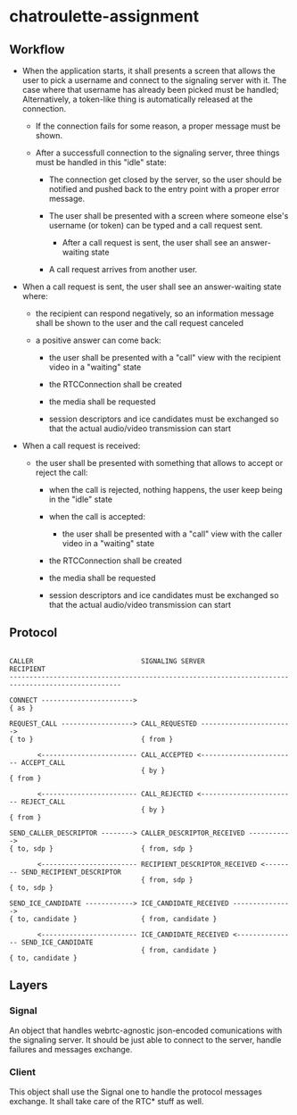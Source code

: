 # chatroulette-assignment

## Workflow

- When the application starts, it shall presents a screen that allows the user
to pick a username and connect to the signaling server with it. The case where 
that username has already been picked must be handled; Alternatively, a 
token-like thing is automatically released at the connection.

  - If the connection fails for some reason, a proper message must be shown.

  - After a successfull connection to the signaling server, three things must be
  handled in this "idle" state:

    - The connection get closed by the server, so the user should be notified
    and pushed back to the entry point with a proper error message.
  
    - The user shall be presented with a screen where someone else's username 
    (or token) can be typed and a call request sent.

      - After a call request is sent, the user shall see an answer-waiting state

    - A call request arrives from another user.


- When a call request is sent, the user shall see an answer-waiting state where:

  - the recipient can respond negatively, so an information message shall be 
  shown to the user and the call request canceled

  - a positive answer can come back:

    - the user shall be presented with a "call" view with the recipient video
    in a "waiting" state

    - the RTCConnection shall be created

    - the media shall be requested

    - session descriptors and ice candidates must be exchanged so that the
    actual audio/video transmission can start


- When a call request is received:

  - the user shall be presented with something that allows to accept or reject
  the call:

    - when the call is rejected, nothing happens, the user keep being in the
    "idle" state

    - when the call is accepted:

      - the user shall be presented with a "call" view with the caller video
    in a "waiting" state

    - the RTCConnection shall be created

    - the media shall be requested

    - session descriptors and ice candidates must be exchanged so that the
    actual audio/video transmission can start


## Protocol

```

CALLER                           SIGNALING SERVER                        RECIPIENT
--------------------------------------------------------------------------------------------------

CONNECT ----------------------->
{ as }

REQUEST_CALL ------------------> CALL_REQUESTED ----------------------->
{ to }                           { from }

       <------------------------ CALL_ACCEPTED <------------------------ ACCEPT_CALL
                                 { by }                                  { from }

       <------------------------ CALL_REJECTED <------------------------ REJECT_CALL
                                 { by }                                  { from }

SEND_CALLER_DESCRIPTOR --------> CALLER_DESCRIPTOR_RECEIVED ----------->
{ to, sdp }                      { from, sdp }

       <------------------------ RECIPIENT_DESCRIPTOR_RECEIVED <-------- SEND_RECIPIENT_DESCRIPTOR
                                 { from, sdp }                           { to, sdp }

SEND_ICE_CANDIDATE ------------> ICE_CANDIDATE_RECEIVED --------------->
{ to, candidate }                { from, candidate }

       <------------------------ ICE_CANDIDATE_RECEIVED <--------------- SEND_ICE_CANDIDATE
                                 { from, candidate }                     { to, candidate }

```

## Layers

### Signal

An object that handles webrtc-agnostic json-encoded comunications with the 
signaling server. It should be just able to connect to the server, handle 
failures and messages exchange.

### Client

This object shall use the Signal one to handle the protocol messages exchange.
It shall take care of the RTC* stuff as well.